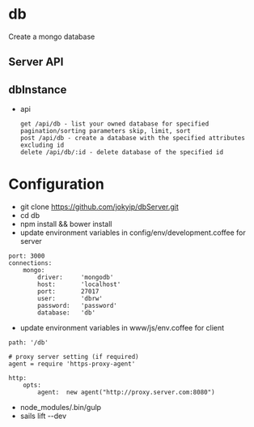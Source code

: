 # db

Create a mongo database


Server API
---------------------------------------------------------
## dbInstance
		
* api

	```
	get /api/db - list your owned database for specified pagination/sorting parameters skip, limit, sort
	post /api/db - create a database with the specified attributes excluding id
    delete /api/db/:id - delete database of the specified id

Configuration
=============

*   git clone https://github.com/jokyip/dbServer.git
*   cd db
*   npm install && bower install
*   update environment variables in config/env/development.coffee for server
```
port: 3000
connections:
	mongo:
		driver:		'mongodb'
		host:		'localhost'
		port:		27017
		user:		'dbrw'
		password:	'password'
		database:	'db'
```

*	update environment variables in www/js/env.coffee for client
```
path: '/db'

# proxy server setting (if required)
agent = require 'https-proxy-agent'

http:
	opts:
		agent:	new agent("http://proxy.server.com:8080")

```

*	node_modules/.bin/gulp
*	sails lift --dev
